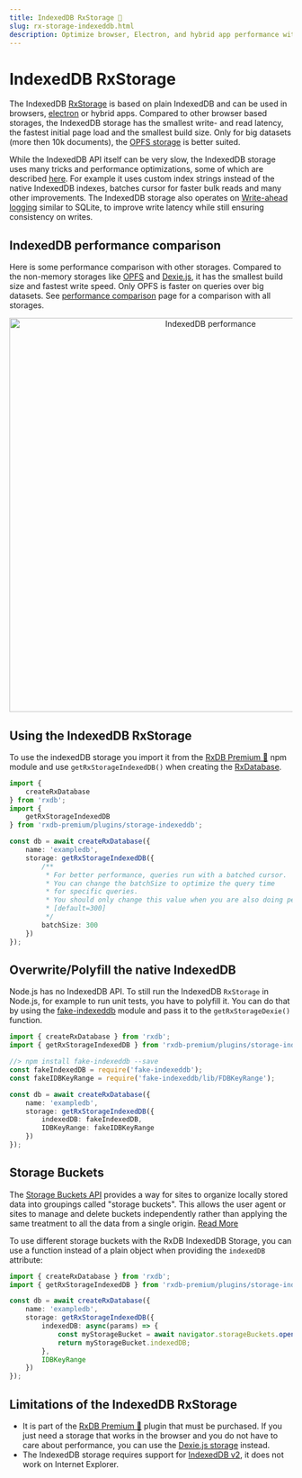 ```yaml
---
title: IndexedDB RxStorage 👑
slug: rx-storage-indexeddb.html
description: Optimize browser, Electron, and hybrid app performance with IndexedDB RxStorage with the fastest, smallest build size storage solution for small to medium datasets.
---
```


# IndexedDB RxStorage

The IndexedDB [RxStorage](./rx-storage.md) is based on plain IndexedDB and can be used in browsers, [electron](./electron-database.md) or hybrid apps.
Compared to other browser based storages, the IndexedDB storage has the smallest write- and read latency, the fastest initial page load
and the smallest build size. Only for big datasets (more then 10k documents), the [OPFS storage](./rx-storage-opfs.md) is better suited.

While the IndexedDB API itself can be very slow, the IndexedDB storage uses many tricks and performance optimizations, some of which are described [here](./slow-indexeddb.md). For example it uses custom index strings instead of the native IndexedDB indexes, batches cursor for faster bulk reads and many other improvements. The IndexedDB storage also operates on [Write-ahead logging](https://en.wikipedia.org/wiki/Write-ahead_logging) similar to SQLite, to improve write latency while still ensuring consistency on writes.


## IndexedDB performance comparison

Here is some performance comparison with other storages. Compared to the non-memory storages like [OPFS](./rx-storage-opfs.md) and [Dexie.js](./rx-storage-dexie.md), it has the smallest build size and fastest write speed. Only OPFS is faster on queries over big datasets. See [performance comparison](./rx-storage-performance.md) page for a comparison with all storages.

<p align="center">
  <img src="./files/rx-storage-performance-browser.png" alt="IndexedDB performance" width="700" />
</p>

## Using the IndexedDB RxStorage

To use the indexedDB storage you import it from the [RxDB Premium 👑](/premium) npm module and use `getRxStorageIndexedDB()` when creating the [RxDatabase](./rx-database.md).

```ts
import {
    createRxDatabase
} from 'rxdb';
import {
    getRxStorageIndexedDB
} from 'rxdb-premium/plugins/storage-indexeddb';

const db = await createRxDatabase({
    name: 'exampledb',
    storage: getRxStorageIndexedDB({
        /**
         * For better performance, queries run with a batched cursor.
         * You can change the batchSize to optimize the query time
         * for specific queries.
         * You should only change this value when you are also doing performance measurements.
         * [default=300]
         */
        batchSize: 300
    })
});
```


## Overwrite/Polyfill the native IndexedDB

Node.js has no IndexedDB API. To still run the IndexedDB `RxStorage` in Node.js, for example to run unit tests, you have to polyfill it.
You can do that by using the [fake-indexeddb](https://github.com/dumbmatter/fakeIndexedDB) module and pass it to the `getRxStorageDexie()` function.

```ts
import { createRxDatabase } from 'rxdb';
import { getRxStorageIndexedDB } from 'rxdb-premium/plugins/storage-indexeddb';

//> npm install fake-indexeddb --save
const fakeIndexedDB = require('fake-indexeddb');
const fakeIDBKeyRange = require('fake-indexeddb/lib/FDBKeyRange');

const db = await createRxDatabase({
    name: 'exampledb',
    storage: getRxStorageIndexedDB({
        indexedDB: fakeIndexedDB,
        IDBKeyRange: fakeIDBKeyRange
    })
});

```


## Storage Buckets

The [Storage Buckets API](https://wicg.github.io/storage-buckets/) provides a way for sites to organize locally stored data into groupings called "storage buckets". This allows the user agent or sites to manage and delete buckets independently rather than applying the same treatment to all the data from a single origin. [Read More](https://developer.chrome.com/docs/web-platform/storage-buckets?hl=en)

To use different storage buckets with the RxDB IndexedDB Storage, you can use a function instead of a plain object when providing the  `indexedDB` attribute:

```ts
import { createRxDatabase } from 'rxdb';
import { getRxStorageIndexedDB } from 'rxdb-premium/plugins/storage-indexeddb';

const db = await createRxDatabase({
    name: 'exampledb',
    storage: getRxStorageIndexedDB({
        indexedDB: async(params) => {
            const myStorageBucket = await navigator.storageBuckets.open('myApp-' + params.databaseName);
            return myStorageBucket.indexedDB;
        },
        IDBKeyRange
    })
});
```



## Limitations of the IndexedDB RxStorage

- It is part of the [RxDB Premium 👑](/premium) plugin that must be purchased. If you just need a storage that works in the browser and you do not have to care about performance, you can use the [Dexie.js storage](./rx-storage-dexie.md) instead.
- The IndexedDB storage requires support for [IndexedDB v2](https://caniuse.com/indexeddb2), it does not work on Internet Explorer. 


